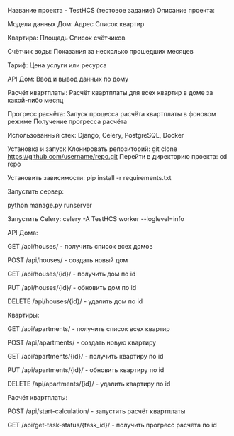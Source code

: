 Название проекта - TestHCS (тестовое задание)
Описание проекта:

Модели данных
Дом:
    Адрес
    Список квартир

Квартира:
    Площадь
    Список счётчиков

Счётчик воды:
    Показания за несколько прошедших месяцев

Тариф:
Цена услуги или ресурса

API
Дом:
    Ввод и вывод данных по дому

Расчёт квартплаты:
    Расчёт квартплаты для всех квартир в доме за какой-либо месяц
    
Прогресс расчёта:
    Запуск процесса расчёта квартплаты в фоновом режиме
    Получение прогресса расчёта

Использованный стек:
Django, Celery, PostgreSQL, Docker

Установка и запуск
Клонировать репозиторий:
git clone https://github.com/username/repo.git
Перейти в директорию проекта:
cd repo

Установить зависимости:
pip install -r requirements.txt

Запустить сервер:

python manage.py runserver

Запустить Celery:
celery -A TestHCS worker --loglevel=info

API
Дома:

GET /api/houses/ - получить список всех домов

POST /api/houses/ - создать новый дом

GET /api/houses/{id}/ - получить дом по id

PUT /api/houses/{id}/ - обновить дом по id

DELETE /api/houses/{id}/ - удалить дом по id

Квартиры:

GET /api/apartments/ - получить список всех квартир

POST /api/apartments/ - создать новую квартиру

GET /api/apartments/{id}/ - получить квартиру по id

PUT /api/apartments/{id}/ - обновить квартиру по id

DELETE /api/apartments/{id}/ - удалить квартиру по id

Расчёт квартплаты:

POST /api/start-calculation/ - запустить расчёт квартплаты

GET /api/get-task-status/{task_id}/ - получить прогресс расчёта по id
